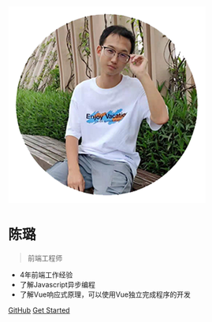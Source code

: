 ![陈璐](_media/picture.png)

# 陈璐 

> 前端工程师

- 4年前端工作经验
- 了解Javascript异步编程
- 了解Vue响应式原理，可以使用Vue独立完成程序的开发

[GitHub](https://github.com/c412216887/)
[Get Started](README)